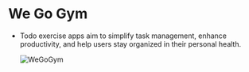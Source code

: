 # We Go Gym

* Todo exercise apps aim to simplify task management, enhance productivity, and help users stay organized in their personal health.

  ![WeGoGym](https://we-go-gym-phi.vercel.app/)
